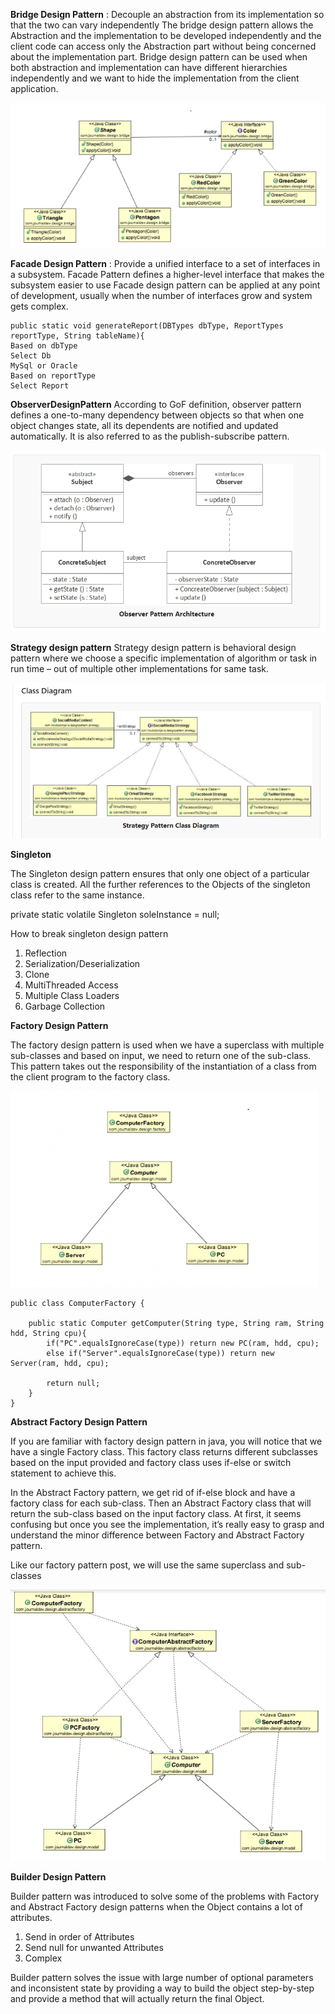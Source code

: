 **Bridge Design Pattern** : Decouple an abstraction from its implementation so that the two can vary independently
                        The bridge design pattern allows the Abstraction and the implementation to be developed independently and the client code can access only the Abstraction part without being concerned about the implementation part. 
                        Bridge design pattern can be used when both abstraction and implementation can have different hierarchies independently and we want to hide the implementation from the client application.
                        
                        
![DFS](./images/Bridge.PNG)

**Facade Design Pattern** : Provide a unified interface to a set of interfaces in a subsystem. Facade Pattern defines a higher-level interface that makes the subsystem easier to use
                            Facade design pattern can be applied at any point of development, usually when the number of interfaces grow and system gets complex.
````
public static void generateReport(DBTypes dbType, ReportTypes reportType, String tableName){
Based on dbType
Select Db
MySql or Oracle
Based on reportType
Select Report
````

**ObserverDesignPattern**
According to GoF definition, observer pattern defines a one-to-many dependency between objects so that when one object changes state, all its dependents are notified and updated automatically. It is also referred to as the publish-subscribe pattern.

![DFS](./images/ObserverDesignPattern.PNG)

**Strategy design pattern**
Strategy design pattern is behavioral design pattern where we choose a specific implementation of algorithm or task in run time – out of multiple other implementations for same task.

![DFS](./images/StrategyDesignPattern.PNG)

**Singleton**

The Singleton design pattern ensures that only one object of a particular class is created. All the further references to the Objects of the singleton class refer to the same instance.

private static volatile Singleton soleInstance = null;

How to break singleton design pattern
1) Reflection
2) Serialization/Deserialization
3) Clone
4) MultiThreaded Access
5) Multiple Class Loaders
6) Garbage Collection


**Factory Design Pattern**

The factory design pattern is used when we have a superclass with multiple sub-classes and based on input, we need to return one of the sub-class. This pattern takes out the responsibility of the instantiation of a class from the client program to the factory class.

![DFS](./images/FactoryDesignPatttern.PNG)

````
public class ComputerFactory {

	public static Computer getComputer(String type, String ram, String hdd, String cpu){
		if("PC".equalsIgnoreCase(type)) return new PC(ram, hdd, cpu);
		else if("Server".equalsIgnoreCase(type)) return new Server(ram, hdd, cpu);
		
		return null;
	}
}
````

**Abstract Factory Design Pattern**

If you are familiar with factory design pattern in java, you will notice that we have a single Factory class. This factory class returns different subclasses based on the input provided and factory class uses if-else or switch statement to achieve this.

In the Abstract Factory pattern, we get rid of if-else block and have a factory class for each sub-class. Then an Abstract Factory class that will return the sub-class based on the input factory class. At first, it seems confusing but once you see the implementation, it’s really easy to grasp and understand the minor difference between Factory and Abstract Factory pattern.

Like our factory pattern post, we will use the same superclass and sub-classes

![DFS](./images/AbstractFactory.PNG)

**Builder Design Pattern**

Builder pattern was introduced to solve some of the problems with Factory and Abstract Factory design patterns when the Object contains a lot of attributes.

1) Send in order of Attributes
2) Send null for unwanted Attributes
3) Complex

Builder pattern solves the issue with large number of optional parameters and inconsistent state by providing a way to build the object step-by-step and provide a method that will actually return the final Object.


